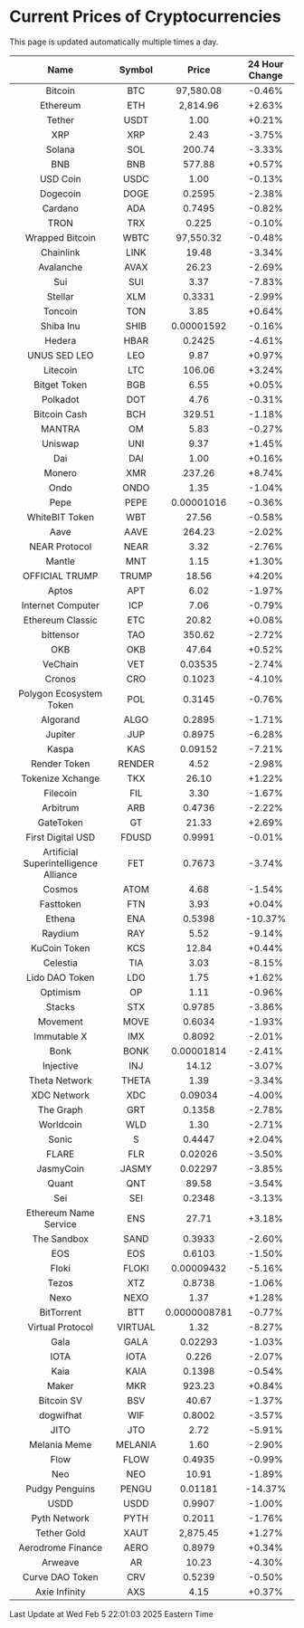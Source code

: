# Current Prices of Cryptocurrencies
This page is updated automatically multiple times a day.

| Name | Symbol | Price | 24 Hour Change |
| :---: |:---:| :---: | :---: |
| Bitcoin | BTC | 97,580.08 | -0.46% |
| Ethereum | ETH | 2,814.96 | +2.63% |
| Tether | USDT | 1.00 | +0.21% |
| XRP | XRP | 2.43 | -3.75% |
| Solana | SOL | 200.74 | -3.33% |
| BNB | BNB | 577.88 | +0.57% |
| USD Coin | USDC | 1.00 | -0.13% |
| Dogecoin | DOGE | 0.2595 | -2.38% |
| Cardano | ADA | 0.7495 | -0.82% |
| TRON | TRX | 0.225 | -0.10% |
| Wrapped Bitcoin | WBTC | 97,550.32 | -0.48% |
| Chainlink | LINK | 19.48 | -3.34% |
| Avalanche | AVAX | 26.23 | -2.69% |
| Sui | SUI | 3.37 | -7.83% |
| Stellar | XLM | 0.3331 | -2.99% |
| Toncoin | TON | 3.85 | +0.64% |
| Shiba Inu | SHIB | 0.00001592 | -0.16% |
| Hedera | HBAR | 0.2425 | -4.61% |
| UNUS SED LEO | LEO | 9.87 | +0.97% |
| Litecoin | LTC | 106.06 | +3.24% |
| Bitget Token | BGB | 6.55 | +0.05% |
| Polkadot | DOT | 4.76 | -0.31% |
| Bitcoin Cash | BCH | 329.51 | -1.18% |
| MANTRA | OM | 5.83 | -0.27% |
| Uniswap | UNI | 9.37 | +1.45% |
| Dai | DAI | 1.00 | +0.16% |
| Monero | XMR | 237.26 | +8.74% |
| Ondo | ONDO | 1.35 | -1.04% |
| Pepe | PEPE | 0.00001016 | -0.36% |
| WhiteBIT Token | WBT | 27.56 | -0.58% |
| Aave | AAVE | 264.23 | -2.02% |
| NEAR Protocol | NEAR | 3.32 | -2.76% |
| Mantle | MNT | 1.15 | +1.30% |
| OFFICIAL TRUMP | TRUMP | 18.56 | +4.20% |
| Aptos | APT | 6.02 | -1.97% |
| Internet Computer | ICP | 7.06 | -0.79% |
| Ethereum Classic | ETC | 20.82 | +0.08% |
| bittensor | TAO | 350.62 | -2.72% |
| OKB | OKB | 47.64 | +0.52% |
| VeChain | VET | 0.03535 | -2.74% |
| Cronos | CRO | 0.1023 | -4.10% |
| Polygon Ecosystem Token | POL | 0.3145 | -0.76% |
| Algorand | ALGO | 0.2895 | -1.71% |
| Jupiter | JUP | 0.8975 | -6.28% |
| Kaspa | KAS | 0.09152 | -7.21% |
| Render Token | RENDER | 4.52 | -2.98% |
| Tokenize Xchange | TKX | 26.10 | +1.22% |
| Filecoin | FIL | 3.30 | -1.67% |
| Arbitrum | ARB | 0.4736 | -2.22% |
| GateToken | GT | 21.33 | +2.69% |
| First Digital USD | FDUSD | 0.9991 | -0.01% |
| Artificial Superintelligence Alliance | FET | 0.7673 | -3.74% |
| Cosmos | ATOM | 4.68 | -1.54% |
| Fasttoken | FTN | 3.93 | +0.04% |
| Ethena | ENA | 0.5398 | -10.37% |
| Raydium | RAY | 5.52 | -9.14% |
| KuCoin Token | KCS | 12.84 | +0.44% |
| Celestia | TIA | 3.03 | -8.15% |
| Lido DAO Token | LDO | 1.75 | +1.62% |
| Optimism | OP | 1.11 | -0.96% |
| Stacks | STX | 0.9785 | -3.86% |
| Movement | MOVE | 0.6034 | -1.93% |
| Immutable X | IMX | 0.8092 | -2.01% |
| Bonk | BONK | 0.00001814 | -2.41% |
| Injective | INJ | 14.12 | -3.07% |
| Theta Network | THETA | 1.39 | -3.34% |
| XDC Network | XDC | 0.09034 | -4.00% |
| The Graph | GRT | 0.1358 | -2.78% |
| Worldcoin | WLD | 1.30 | -2.71% |
| Sonic | S | 0.4447 | +2.04% |
| FLARE | FLR | 0.02026 | -3.50% |
| JasmyCoin | JASMY | 0.02297 | -3.85% |
| Quant | QNT | 89.58 | -3.54% |
| Sei | SEI | 0.2348 | -3.13% |
| Ethereum Name Service | ENS | 27.71 | +3.18% |
| The Sandbox | SAND | 0.3933 | -2.60% |
| EOS | EOS | 0.6103 | -1.50% |
| Floki | FLOKI | 0.00009432 | -5.16% |
| Tezos | XTZ | 0.8738 | -1.06% |
| Nexo | NEXO | 1.37 | +1.28% |
| BitTorrent | BTT | 0.0000008781 | -0.77% |
| Virtual Protocol | VIRTUAL | 1.32 | -8.27% |
| Gala | GALA | 0.02293 | -1.03% |
| IOTA | IOTA | 0.226 | -2.07% |
| Kaia | KAIA | 0.1398 | -0.54% |
| Maker | MKR | 923.23 | +0.84% |
| Bitcoin SV | BSV | 40.67 | -1.37% |
| dogwifhat | WIF | 0.8002 | -3.57% |
| JITO | JTO | 2.72 | -5.91% |
| Melania Meme | MELANIA | 1.60 | -2.90% |
| Flow | FLOW | 0.4935 | -0.99% |
| Neo | NEO | 10.91 | -1.89% |
| Pudgy Penguins | PENGU | 0.01181 | -14.37% |
| USDD | USDD | 0.9907 | -1.00% |
| Pyth Network | PYTH | 0.2011 | -1.76% |
| Tether Gold | XAUT | 2,875.45 | +1.27% |
| Aerodrome Finance | AERO | 0.8979 | +0.34% |
| Arweave | AR | 10.23 | -4.30% |
| Curve DAO Token | CRV | 0.5239 | -0.50% |
| Axie Infinity | AXS | 4.15 | +0.37% |

Last Update at Wed Feb  5 22:01:03 2025 Eastern Time
